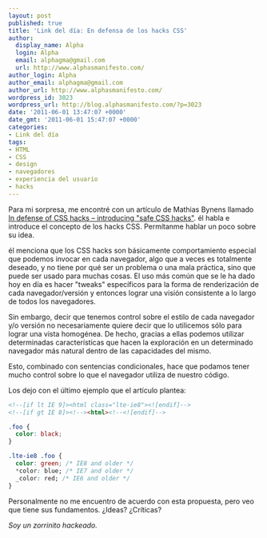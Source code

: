 ```yaml
---
layout: post
published: true
title: 'Link del día: En defensa de los hacks CSS'
author:
  display_name: Alpha
  login: Alpha
  email: alphagma@gmail.com
  url: http://www.alphasmanifesto.com/
author_login: Alpha
author_email: alphagma@gmail.com
author_url: http://www.alphasmanifesto.com/
wordpress_id: 3023
wordpress_url: http://blog.alphasmanifesto.com/?p=3023
date: '2011-06-01 13:47:07 +0000'
date_gmt: '2011-06-01 15:47:07 +0000'
categories:
- Link del día
tags:
- HTML
- CSS
- design
- navegadores
- experiencia del usuario
- hacks
---
```


Para mi sorpresa, me encontré con un artículo de Mathias Bynens llamado [In defense of CSS hacks &ndash; introducing "safe CSS hacks"](http://mathiasbynens.be/notes/safe-css-hacks). él habla e introduce el concepto de los hacks CSS. Permítanme hablar un poco sobre su idea.

él menciona que los CSS hacks son básicamente comportamiento especial que podemos invocar en cada navegador, algo que a veces es totalmente deseado, y no tiene por qué ser un problema o una mala práctica, sino que puede ser usado para muchas cosas. El uso más común que se le ha dado hoy en día es hacer "tweaks" específicos para la forma de renderización de cada navegador/versión y entonces lograr una visión consistente a lo largo de todos los navegadores.

Sin embargo, decir que tenemos control sobre el estilo de cada navegador y/o versión no necesariamente quiere decir que lo utilicemos sólo para lograr una vista homogénea. De hecho, gracias a ellas podemos utilizar determinadas características que hacen la exploración en un determinado navegador más natural dentro de las capacidades del mismo.

Esto, combinado con sentencias condicionales, hace que podamos tener mucho control sobre lo que el navegador utiliza de nuestro código.

Los dejo con el último ejemplo que el artículo plantea:

```html
<!--[if lt IE 9]><html class="lte-ie8"><![endif]-->
<!--[if gt IE 8]><!--><html><!--<![endif]-->
```

```css
.foo {
  color: black;
}

.lte-ie8 .foo {
  color: green; /* IE8 and older */
  *color: blue; /* IE7 and older */
  _color: red; /* IE6 and older */
}
```

Personalmente no me encuentro de acuerdo con esta propuesta, pero veo que tiene sus fundamentos.  ¿Ideas?  ¿Críticas?

_Soy un zorrinito hackeado._
